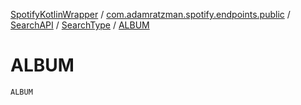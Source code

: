 [SpotifyKotlinWrapper](../../../index.md) / [com.adamratzman.spotify.endpoints.public](../../index.md) / [SearchAPI](../index.md) / [SearchType](index.md) / [ALBUM](./-a-l-b-u-m.md)

# ALBUM

`ALBUM`